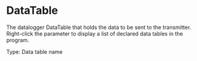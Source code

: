 # DataTable

The datalogger DataTable that holds the data to be sent to the transmitter. Right-click the parameter to display a list of declared data tables in the program.

Type: Data table name
